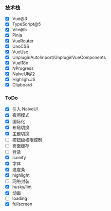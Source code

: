 ### 技术栈

- [x] Vue@3
- [x] TypeScript@5
- [x] Vite@5
- [x] Pinia
- [x] VueRouter
- [x] UnoCSS
- [x] VueUse
- [x] UnpluginAutoImport/UnpluginVueComponents
- [x] VueI18n
- [x] NProgress
- [x] NaiveUI@2
- [x] Highligh.JS
- [x] Clipboard

### ToDo

- [x] 引入 NaiveUI
- [x] 夜间模式
- [x] 国际化
- [x] 布局切换
- [x] 主题切换
- [ ] 按钮级权限控制
- [ ] 页面缓存
- [ ] 登录
- [x] Iconify
- [x] 字体
- [x] 进度条
- [x] highlight
- [ ] 网络封装
- [x] husky/lint
- [x] 动画
- [ ] loading
- [x] fullscreen

